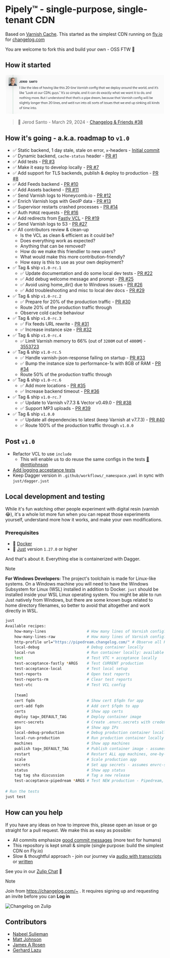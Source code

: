 # Pipely™ - single-purpose, single-tenant CDN

Based on [Varnish Cache](https://varnish-cache.org/releases/index.html). This started as the simplest CDN running on [fly.io](https://fly.io/changelog)
for [changelog.com](https://changelog.com)

You are welcome to fork this and build your own - OSS FTW 💚

## How it started

![How it started](./how-it-started-changelog-friends-38.png)

> 🧢 Jerod Santo - March 29, 2024 - <a href="https://changelog.com/friends/38#transcript-208" target="_blank">Changelog & Friends #38</a>

## How it's going - a.k.a. roadmap to `v1.0`

- ✅ Static backend, 1 day stale, stale on error, `x`-headers - [Initial commit](https://github.com/thechangelog/pipely/commit/17d3899a52d9dc887efd7f49de92b24249431234)
- ✅ Dynamic backend, `cache-status` header - [PR #1](https://github.com/thechangelog/pipely/pull/1)
- ✅ Add tests - [PR #3](https://github.com/thechangelog/pipely/pull/3)
- ✅ Make it easy to develop locally - [PR #7](https://github.com/thechangelog/pipely/pull/7)
- ✅ Add support for TLS backends, publish & deploy to production - [PR #8](https://github.com/thechangelog/pipely/pull/8)
- ✅ Add Feeds backend - [PR #10](https://github.com/thechangelog/pipely/pull/10)
- ✅ Add Assets backend - [PR #11](https://github.com/thechangelog/pipely/pull/11)
- ✅ Send Varnish logs to Honeycomb.io - [PR #12](https://github.com/thechangelog/pipely/pull/12)
- ✅ Enrich Varnish logs with GeoIP data - [PR #13](https://github.com/thechangelog/pipely/pull/13)
- ✅ Supervisor restarts crashed processes - [PR #14](https://github.com/thechangelog/pipely/pull/14)
- ✅ Auth `PURGE` requests - [PR #16](https://github.com/thechangelog/pipely/pull/16)
- ✅ Add redirects from [Fastly VCL](./varnish/changelog.com.vcl) - [PR #19](https://github.com/thechangelog/pipely/pull/19)
- ✅ Send Varnish logs to S3 - [PR #27](https://github.com/thechangelog/pipely/pull/27)
- ✅ All contributors review & clean-up
  - Is the VCL as clean & efficient as it could be?
  - Does everything work as expected?
  - Anything that can be removed?
  - How do we make this friendlier to new users?
  - What would make this more contribution-friendly?
  - How easy is this to use as your own deployment?
- ✅ Tag & ship `v1.0-rc.1`
  - ✅ Update documentation and do some local dev tests - [PR #22](https://github.com/thechangelog/pipely/pull/22)
  - ✅ Add debug welcome message and prompt - [PR #25](https://github.com/thechangelog/pipely/pull/25)
  - ✅ Avoid using home_dir() due to Windows issues - [PR #26](https://github.com/thechangelog/pipely/pull/26)
  - ✅ Add troubleshooting and misc to local dev docs - [PR #29](https://github.com/thechangelog/pipely/pull/29)
- ✅ Tag & ship `v1.0-rc.2`
  - ✅ Prepare for 20% of the production traffic - [PR #30](https://github.com/thechangelog/pipely/pull/30)
  - Route 20% of the production traffic through
  - Observe cold cache behaviour
- ✅ Tag & ship `v1.0-rc.3`
  - ✅ Fix feeds URL rewrite - [PR #31](https://github.com/thechangelog/pipely/pull/31)
  - ✅ Increase instance size - [PR #32](https://github.com/thechangelog/pipely/pull/32)
- ✅ Tag & ship `v1.0-rc.4`
  - ✅ Limit Varnish memory to 66% (out of `3200M` out of `4000M`) - [3553723](https://github.com/thechangelog/pipely/commit/355372334b602a0ad55a96a85a288409ad4b8d84)
- ✅ Tag & ship `v1.0-rc.5`
  - ✅ Handle varnish-json-response failing on startup - [PR #33](https://github.com/thechangelog/pipely/pull/33)
  - ✅ Bump the instance size to performance-1x with 8GB of RAM - [PR #34](https://github.com/thechangelog/pipely/pull/34)
  - Route 50% of the production traffic through
- ✅ Tag & ship `v1.0-rc.6`
  - ✅ Add more locations - [PR #35](https://github.com/thechangelog/pipely/pull/35)
  - ✅ Increase backend timeout - [PR #36](https://github.com/thechangelog/pipely/pull/36)
- ✅ Tag & ship `v1.0-rc.7`
  - ✅ Update to Varnish v7.7.3 & Vector v0.49.0 - [PR #38](https://github.com/thechangelog/pipely/pull/38)
  - ✅ Support MP3 uploads - [PR #39](https://github.com/thechangelog/pipely/pull/39)
- ✅ Tag & ship `v1.0.0`
  - ✅ Update all dependencies to latest (keep Varnish at v7.7.3) - [PR #40](https://github.com/thechangelog/pipely/pull/40)
  - ✅ Route 100% of the production traffic through `v1.0.0`

## Post `v1.0`

- Refactor VCL to use `include`
  - This will enable us to do reuse the same configs in the tests [💪 @mttjohnson](https://github.com/thechangelog/pipely/pull/19#pullrequestreview-3013467499)
- [Add logging acceptance tests](https://github.com/thechangelog/pipely/pull/27#issuecomment-3094684063)
- Keep Dagger version in `.github/workflows/_namespace.yaml` in sync with `just/dagger.just`

## Local development and testing

While it's fun watching other people experiment with digital resin (varnish 😂), it's a whole lot more fun when you can repeat those experiments yourself, understand more how it works, and make your own modifications.

### Prerequisites

- 🐳 [Docker](https://docs.docker.com/engine/install/)
- 🤖 [Just](https://github.com/casey/just?tab=readme-ov-file#installation) version `1.27.0` or higher

And that's about it. Everything else is containerized with Dagger.

> [!NOTE]
>  **For Windows Developers:**
> The project's toolchain is made for Linux-like systems. On a Windows machine you will need to have the Windows Subsystem for Linux (WSL) installed in addition to Docker. `just` should be installed inside your WSL Linux operating system. You might be able to run Just natively from Windows, but there are some known bugs related to home directory filenames, so better to avoid that altogether and work directly in WSL.

```bash
just
Available recipes:
    how-many-lines                  # How many lines of Varnish config?
    how-many-lines-raw              # How many lines of Varnish config?
    http-profile url="https://pipedream.changelog.com/" # Observe all HTTP timings - https://blog.cloudflare.com/a-question-of-timing
    local-debug                     # Debug container locally
    local-run                       # Run container locally: available on http://localhost:9000
    test                            # Test VTC + acceptance locally
    test-acceptance-fastly *ARGS    # Test CURRENT production
    test-acceptance-local           # Test local setup
    test-reports                    # Open test reports
    test-reports-rm                 # Clear test reports
    test-vtc                        # Test VCL config

    [team]
    cert fqdn                       # Show cert $fqdn for app
    cert-add fqdn                   # Add cert $fqdn to app
    certs                           # Show app certs
    deploy tag=_DEFAULT_TAG         # Deploy container image
    envrc-secrets                   # Create .envrc.secrets with credentials from 1Password
    ips                             # Show app IPs
    local-debug-production          # Debug production container locally - assumes envrc-secrets has already run
    local-run-production            # Run production container locally - assumes envrc-secrets has already run - available on http://localhost:9000
    machines                        # Show app machines
    publish tag=_DEFAULT_TAG        # Publish container image - assumes envrc-secrets was already run
    restart                         # Restart ALL app machines, one-by-one
    scale                           # Scale production app
    secrets                         # Set app secrets - assumes envrc-secrets was already run
    status                          # Show app status
    tag tag sha discussion          # Tag a new release
    test-acceptance-pipedream *ARGS # Test NEW production - Pipedream, the Changelog variant of Pipely

# Run the tests
just test
```

## How can you help

If you have any ideas on how to improve this, please open an issue or go
straight for a pull request. We make this as easy as possible:
- All commits emphasize [good commit messages](https://cbea.ms/git-commit/) (more text for humans)
- This repository is kept small & simple (single purpose: build the simplest CDN on Fly.io)
- Slow & thoughtful approach - join our journey via [audio with transcripts](https://changelog.com/topic/kaizen) or [written](https://github.com/thechangelog/changelog.com/discussions/categories/kaizen)

See you in our [Zulip Chat](https://changelog.zulipchat.com/#narrow/channel/513743-pipely) 👋

> [!NOTE]
> Join from <https://changelog.com/~> . It requires signing up and requesting an invite before you can **Log in**

![Changelog on Zulip](./changelog.zulipchat.png)

## Contributors

- [Nabeel Sulieman](https://github.com/nabsul)
- [Matt Johnson](https://github.com/mttjohnson)
- [James A Rosen](https://www.jamesarosen.com/now)
- [Gerhard Lazu](https://gerhard.io)
